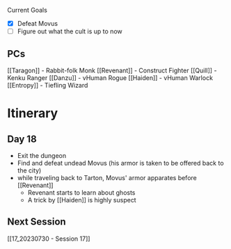 Current Goals
- [x] Defeat Movus
- [ ] Figure out what the cult is up to now
## PCs
[[Taragon]] - Rabbit-folk Monk
[[Revenant]] - Construct Fighter
[[Quill]] - Kenku Ranger
[[Danzu]] - vHuman Rogue
[[Haiden]] - vHuman Warlock
[[Entropy]] - Tiefling Wizard

# Itinerary

## Day 18
- Exit the dungeon
- Find and defeat undead Movus (his armor is taken to be offered back to the city)
- while traveling back to Tarton, Movus' armor apparates before [[Revenant]]
	- Revenant starts to learn about ghosts 
	- A trick by [[Haiden]] is highly suspect

## Next Session
[[17_20230730 - Session 17]]